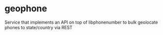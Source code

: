 # geophone
Service that implements an API on top of libphonenumber to bulk geolocate phones to state/country via REST

